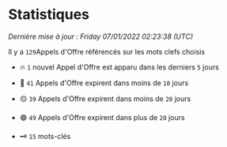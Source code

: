 # Statistiques


_Dernière mise à jour : Friday 07/01/2022 02:23:38 (UTC)_ 

Il y a `129`Appels d'Offre référencés sur les mots clefs choisis

- 🔥 `1` nouvel Appel d'Offre est apparu dans les derniers `5` jours
- 🔴  `41` Appels d'Offre expirent dans moins de `10` jours
- 🟡  `39` Appels d'Offre expirent dans moins de `20` jours
- 🟢  `49` Appels d'Offre expirent dans plus de `20` jours

- 🗝 `15` mots-clés